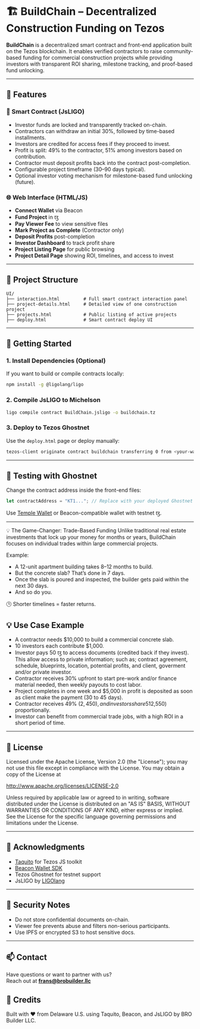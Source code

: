 # 🏗 BuildChain – Decentralized Construction Funding on Tezos

**BuildChain** is a decentralized smart contract and front-end application built on the Tezos blockchain. It enables verified contractors to raise community-based funding for commercial construction projects while providing investors with transparent ROI sharing, milestone tracking, and proof-based fund unlocking.

---

## 🔧 Features

### 🧱 Smart Contract (JsLIGO)
- Investor funds are locked and transparently tracked on-chain.
- Contractors can withdraw an initial 30%, followed by time-based installments.
- Investors are credited for access fees if they proceed to invest.
- Profit is split: 49% to the contractor, 51% among investors based on contribution.
- Contractor must deposit profits back into the contract post-completion.
- Configurable project timeframe (30–90 days typical).
- Optional investor voting mechanism for milestone-based fund unlocking (future).

### 🌐 Web Interface (HTML/JS)
- **Connect Wallet** via Beacon
- **Fund Project** in ꜩ
- **Pay Viewer Fee** to view sensitive files
- **Mark Project as Complete** (Contractor only)
- **Deposit Profits** post-completion
- **Investor Dashboard** to track profit share
- **Project Listing Page** for public browsing
- **Project Detail Page** showing ROI, timelines, and access to invest

---

## 📁 Project Structure

```
UI/
├── interaction.html         # Full smart contract interaction panel
├── project-details.html     # Detailed view of one construction project
├── projects.html            # Public listing of active projects
├── deploy.html              # Smart contract deploy UI
```

---

## 🚀 Getting Started

### 1. Install Dependencies (Optional)
If you want to build or compile contracts locally:
```bash
npm install -g @ligolang/ligo
```

### 2. Compile JsLIGO to Michelson
```bash
ligo compile contract BuildChain.jsligo -o buildchain.tz
```

### 3. Deploy to Tezos Ghostnet
Use the `deploy.html` page or deploy manually:
```bash
tezos-client originate contract buildchain transferring 0 from <your-wallet> running buildchain.tz --init '<storage>' --burn-cap 1
```

---

## 🧪 Testing with Ghostnet

Change the contract address inside the front-end files:
```js
let contractAddress = "KT1..."; // Replace with your deployed Ghostnet contract address
```

Use [Temple Wallet](https://templewallet.com/) or Beacon-compatible wallet with testnet ꜩ.

---

💡 The Game-Changer: Trade-Based Funding
Unlike traditional real estate investments that lock up your money for months or years, BuildChain focuses on individual trades within large commercial projects.

Example:
- A 12-unit apartment building takes 8–12 months to build.
- But the concrete slab? That’s done in 7 days.
- Once the slab is poured and inspected, the builder gets paid within the next 30 days.
- And so do you.

🕒 Shorter timelines = faster returns.

## 💡 Use Case Example
- A contractor needs $10,000 to build a commercial concrete slab.
- 10 investors each contribute $1,000.
- Investor pays 50 ꜩ to access documents (credited back if they invest). This allow access to private information; such as; contract agreement, schedule, blueprints, location, potential profits, and client, goverment and/or private investor.
- Contractor receives 30% upfront to start pre-work and/or finance material needed, then weekly payouts to cost labor.
- Project completes in one week and $5,000 in profit is deposited as soon as client make the payment (30 to 45 days).
- Contractor receives 49% ($2,450), and investors share 51% ($2,550) proportionally.
- Investor can benefit from commercial trade jobs, with a high ROI in a short period of time.

---

## 📜 License

Licensed under the Apache License, Version 2.0 (the "License");
you may not use this file except in compliance with the License.
You may obtain a copy of the License at

http://www.apache.org/licenses/LICENSE-2.0

Unless required by applicable law or agreed to in writing, software
distributed under the License is distributed on an "AS IS" BASIS,
WITHOUT WARRANTIES OR CONDITIONS OF ANY KIND, either express or implied.
See the License for the specific language governing permissions and
limitations under the License.

---

## 🙌 Acknowledgments

- [Taquito](https://tezostaquito.io/) for Tezos JS toolkit  
- [Beacon Wallet SDK](https://docs.walletbeacon.io/)  
- Tezos Ghostnet for testnet support  
- JsLIGO by [LIGOlang](https://ligolang.org)

---

## 🔐 Security Notes

- Do not store confidential documents on-chain.
- Viewer fee prevents abuse and filters non-serious participants.
- Use IPFS or encrypted S3 to host sensitive docs.

---

## 📫 Contact

Have questions or want to partner with us?  
Reach out at **frans@brobuilder.llc**

## 🙌 Credits
Built with ❤️ from Delaware U.S. using Taquito, Beacon, and JsLIGO by BRO Builder LLC.
